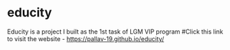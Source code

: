 # educity
Educity is a project I built as the 1st task of LGM VIP program
#Click this link to visit the website - https://pallav-19.github.io/educity/
